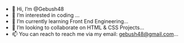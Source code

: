 - 👋 Hi, I’m @Gebush48
- 👀 I’m interested in coding ...
- 🌱 I’m currently learning Front End Engineering...
- 💞️ I’m looking to collaborate on HTML & CSS Projects...
- 📫 You can reach to reach me via my email: gebush48@gmail.com...

<!---
Gebush48/Gebush48 is a ✨ special ✨ repository because its `README.md` (this file) appears on your GitHub profile.
You can click the Preview link to take a look at your changes.
--->

